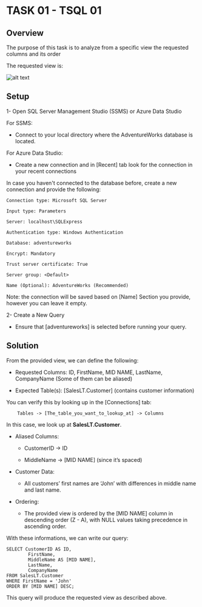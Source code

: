 # TASK 01 - TSQL 01

## Overview

The purpose of this task is to analyze from a specific view the requested columns and its order

The requested view is:

![alt text](/TASK%2001%20-%20TSQL%20Q1/res/T-SQL%20Q1.png)

## Setup

1- Open SQL Server Management Studio (SSMS) or Azure Data Studio

For SSMS:

- Connect to your local directory where the AdventureWorks database is located.

For Azure Data Studio:

- Create a new connection and in [Recent] tab look for the connection in your recent connections

In case you haven't connected to the database before, create a new connection and provide the following:

    Connection type: Microsoft SQL Server

    Input type: Parameters 

    Server: localhost\SQLExpress

    Authentication type: Windows Authentication

    Database: adventureworks

    Encrypt: Mandatory

    Trust server certificate: True

    Server group: <Default>

    Name (Optional): AdventureWorks (Recommended)

Note: the connection will be saved based on [Name] Section you provide, however you can leave it empty.

2- Create a New Query

- Ensure that [adventureworks] is selected before running your query.

## Solution

From the provided view, we can define the following:

- Requested Columns: ID, FirstName, MID NAME, LastName, CompanyName (Some of them can be aliased)

- Expected Table(s): [SalesLT.Customer] (contains customer information)

You can verify this by looking up in the [Connections] tab:

        Tables -> [The_table_you_want_to_lookup_at] -> Columns

In this case, we look up at **SalesLT.Customer**.

- Aliased Columns:
    
    - CustomerID -> ID

    - MiddleName -> [MID NAME] (since it’s spaced)

- Customer Data:

    - All customers’ first names are ‘John’ with differences in middle name and last name.

- Ordering:
    - The provided view is ordered by the [MID NAME] column in descending order (Z - A), with NULL values taking precedence in ascending order.

With these informations, we can write our query:

    SELECT CustomerID AS ID,
            FirstName,
            MiddleName AS [MID NAME],
            LastName,
            CompanyName
    FROM SalesLT.Customer
    WHERE FirstName = 'John'
    ORDER BY [MID NAME] DESC;

This query will produce the requested view as described above.